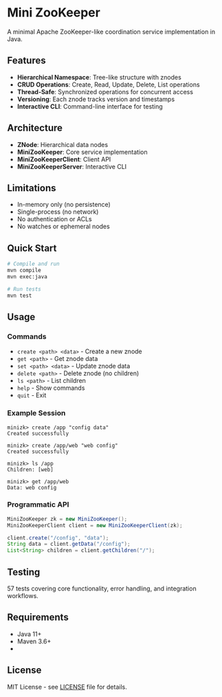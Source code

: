 # Mini ZooKeeper

A minimal Apache ZooKeeper-like coordination service implementation in Java.

## Features

- **Hierarchical Namespace**: Tree-like structure with znodes
- **CRUD Operations**: Create, Read, Update, Delete, List operations
- **Thread-Safe**: Synchronized operations for concurrent access
- **Versioning**: Each znode tracks version and timestamps
- **Interactive CLI**: Command-line interface for testing

## Architecture

- **ZNode**: Hierarchical data nodes
- **MiniZooKeeper**: Core service implementation
- **MiniZooKeeperClient**: Client API
- **MiniZooKeeperServer**: Interactive CLI

## Limitations

- In-memory only (no persistence)
- Single-process (no network)
- No authentication or ACLs
- No watches or ephemeral nodes

## Quick Start

```bash
# Compile and run
mvn compile
mvn exec:java

# Run tests
mvn test
```

## Usage

### Commands
- `create <path> <data>` - Create a new znode
- `get <path>` - Get znode data
- `set <path> <data>` - Update znode data
- `delete <path>` - Delete znode (no children)
- `ls <path>` - List children
- `help` - Show commands
- `quit` - Exit

### Example Session
```
minizk> create /app "config data"
Created successfully

minizk> create /app/web "web config"
Created successfully

minizk> ls /app
Children: [web]

minizk> get /app/web
Data: web config
```

### Programmatic API
```java
MiniZooKeeper zk = new MiniZooKeeper();
MiniZooKeeperClient client = new MiniZooKeeperClient(zk);

client.create("/config", "data");
String data = client.getData("/config");
List<String> children = client.getChildren("/");
```

## Testing

57 tests covering core functionality, error handling, and integration workflows.

## Requirements

- Java 11+
- Maven 3.6+
- 
## License

MIT License - see [LICENSE](LICENSE) file for details.
